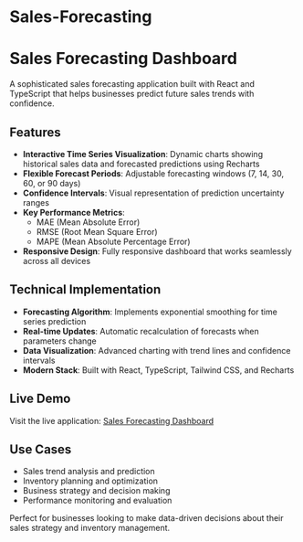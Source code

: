 # Sales-Forecasting
# Sales Forecasting Dashboard

A sophisticated sales forecasting application built with React and TypeScript that helps businesses predict future sales trends with confidence.

## Features

- **Interactive Time Series Visualization**: Dynamic charts showing historical sales data and forecasted predictions using Recharts
- **Flexible Forecast Periods**: Adjustable forecasting windows (7, 14, 30, 60, or 90 days)
- **Confidence Intervals**: Visual representation of prediction uncertainty ranges
- **Key Performance Metrics**:
  - MAE (Mean Absolute Error)
  - RMSE (Root Mean Square Error)
  - MAPE (Mean Absolute Percentage Error)
- **Responsive Design**: Fully responsive dashboard that works seamlessly across all devices

## Technical Implementation

- **Forecasting Algorithm**: Implements exponential smoothing for time series prediction
- **Real-time Updates**: Automatic recalculation of forecasts when parameters change
- **Data Visualization**: Advanced charting with trend lines and confidence intervals
- **Modern Stack**: Built with React, TypeScript, Tailwind CSS, and Recharts

## Live Demo

Visit the live application: [Sales Forecasting Dashboard](https://fantastic-kataifi-210491.netlify.app)

## Use Cases

- Sales trend analysis and prediction
- Inventory planning and optimization
- Business strategy and decision making
- Performance monitoring and evaluation

Perfect for businesses looking to make data-driven decisions about their sales strategy and inventory management.
